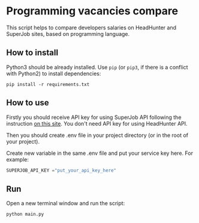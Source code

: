 # Programming vacancies compare

This script helps to compare developers salaries on HeadHunter and SuperJob sites,
based on programming language.

## How to install

Python3 should be already installed. 
Use `pip` (or `pip3`, if there is a conflict with Python2) to install dependencies:
```
pip install -r requirements.txt
```
## How to use

Firstly you should receive API key for using SuperJob API following the instruction
[on this site](https://api.superjob.ru/?from_refresh=1). You don't need API key for using HeadHunter API.

Then you should create .env file in your project directory
(or in the root of your project).

Create new variable in the same .env file and put your service key here. For example:

```python 
SUPERJOB_API_KEY ="put_your_api_key_here"
```

## Run

Open a new terminal window and run the script:
```python
python main.py
```